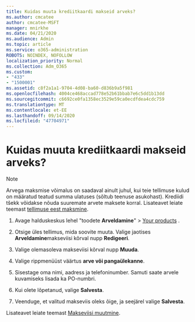 ```yaml
---
title: Kuidas muuta krediitkaardi makseid arveks?
ms.author: cmcatee
author: cmcatee-MSFT
manager: mnirkhe
ms.date: 04/21/2020
ms.audience: Admin
ms.topic: article
ms.service: o365-administration
ROBOTS: NOINDEX, NOFOLLOW
localization_priority: Normal
ms.collection: Adm_O365
ms.custom:
- "433"
- "1500001"
ms.assetid: c8f2a1a1-9704-4d08-ba60-d836b9a5f981
ms.openlocfilehash: 4004ce468accad778e52b61bbab7e6c5dd1b13dd
ms.sourcegitcommit: c6692ce0fa1358ec3529e59ca0ecdfdea4cdc759
ms.translationtype: MT
ms.contentlocale: et-EE
ms.lasthandoff: 09/14/2020
ms.locfileid: "47704971"
---
```

# <a name="how-do-i-change-from-credit-card-payments-to-invoice"></a>Kuidas muuta krediitkaardi makseid arveks?

> [!NOTE]
> Arvega maksmise võimalus on saadaval ainult juhul, kui teie tellimuse kulud on määratud teatud summa ulatuses (sõltub teenuse asukohast). Krediidi tšekk võidakse nõuda suuremate arvete maksete korral. Lisateavet leiate teemast [tellimuse eest maksmine](https://docs.microsoft.com/microsoft-365/commerce/billing-and-payments/pay-for-your-subscription).

1. Avage halduskeskus lehel "toodete **Arveldamine**"  >  [Your products](https://go.microsoft.com/fwlink/p/?linkid=842054) .

2. Otsige üles tellimus, mida soovite muuta. Valige jaotises **Arveldamine**makseviisi kõrval nupp **Redigeeri**.

3. Valige olemasoleva makseviisi kõrval nupp **Muuda**.

4. Valige rippmenüüst väärtus **arve või pangaülekanne**.

5. Sisestage oma nimi, aadress ja telefoninumber. Samuti saate arvele kuvamiseks lisada ka PO-numbri.

6. Kui olete lõpetanud, valige **Salvesta**.

7. Veenduge, et valitud makseviis oleks õige, ja seejärel valige **Salvesta**.

Lisateavet leiate teemast [Makseviisi muutmine](https://docs.microsoft.com/microsoft-365/commerce/billing-and-payments/change-payment-method).